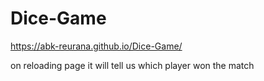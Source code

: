 # Dice-Game

https://abk-reurana.github.io/Dice-Game/

on reloading page it will tell us which player won the match
